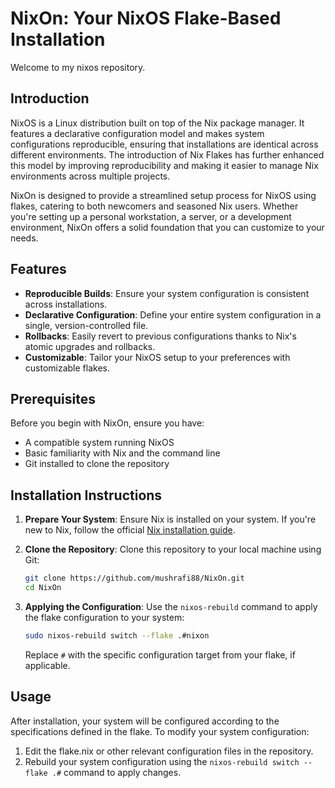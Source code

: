 # NixOn: Your NixOS Flake-Based Installation

Welcome to my nixos repository. 

## Introduction

NixOS is a Linux distribution built on top of the Nix package manager. It features a declarative configuration model and makes system configurations reproducible, ensuring that installations are identical across different environments. The introduction of Nix Flakes has further enhanced this model by improving reproducibility and making it easier to manage Nix environments across multiple projects.

NixOn is designed to provide a streamlined setup process for NixOS using flakes, catering to both newcomers and seasoned Nix users. Whether you're setting up a personal workstation, a server, or a development environment, NixOn offers a solid foundation that you can customize to your needs.

## Features

- **Reproducible Builds**: Ensure your system configuration is consistent across installations.
- **Declarative Configuration**: Define your entire system configuration in a single, version-controlled file.
- **Rollbacks**: Easily revert to previous configurations thanks to Nix's atomic upgrades and rollbacks.
- **Customizable**: Tailor your NixOS setup to your preferences with customizable flakes.

## Prerequisites

Before you begin with NixOn, ensure you have:

- A compatible system running NixOS
- Basic familiarity with Nix and the command line
- Git installed to clone the repository

## Installation Instructions

1. **Prepare Your System**: Ensure Nix is installed on your system. If you're new to Nix, follow the official [Nix installation guide](https://nixos.org/download.html).

2. **Clone the Repository**: Clone this repository to your local machine using Git:

   ```bash
   git clone https://github.com/mushrafi88/NixOn.git
   cd NixOn
   ```

3. **Applying the Configuration**: Use the `nixos-rebuild` command to apply the flake configuration to your system:

   ```bash
   sudo nixos-rebuild switch --flake .#nixon
   ```

   Replace `#` with the specific configuration target from your flake, if applicable.

## Usage

After installation, your system will be configured according to the specifications defined in the flake. To modify your system configuration:

1. Edit the flake.nix or other relevant configuration files in the repository.
2. Rebuild your system configuration using the `nixos-rebuild switch --flake .#` command to apply changes.


